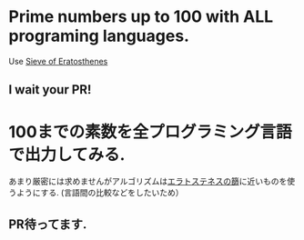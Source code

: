 # Prime numbers up to 100 with ALL programing languages.

Use [Sieve of Eratosthenes](http://en.wikipedia.org/wiki/Sieve_of_Eratosthenes)

## I wait your PR!


# 100までの素数を全プログラミング言語で出力してみる.

あまり厳密には求めませんがアルゴリズムは[エラトステネスの篩](http://ja.wikipedia.org/wiki/%E3%82%A8%E3%83%A9%E3%83%88%E3%82%B9%E3%83%86%E3%83%8D%E3%82%B9%E3%81%AE%E7%AF%A9)に近いものを使うようにする.
(言語間の比較などをしたいため）

## PR待ってます.
